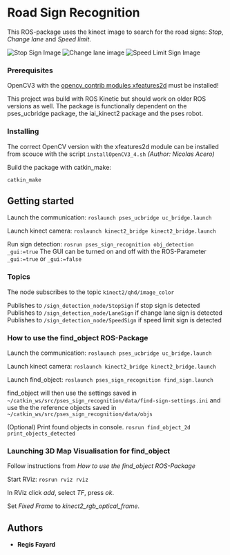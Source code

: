 # Road Sign Recognition

This ROS-package uses the kinect image to search for the road signs: *Stop*, *Change lane* and *Speed limit*.  

![Stop Sign Image](https://github.com/davidgith/Crash-Test-Dummies/raw/master/pses_sign_recognition/data/objs/stop.png) ![Change lane image](https://github.com/davidgith/Crash-Test-Dummies/raw/master/pses_sign_recognition/data/objs/change_lane.png) ![Speed Limit Sign Image](https://github.com/davidgith/Crash-Test-Dummies/raw/master/pses_sign_recognition/data/objs/50.png)

### Prerequisites

OpenCV3 with the [opencv_contrib modules xfeatures2d](https://github.com/Itseez/opencv_contrib/tree/master/modules/xfeatures2d) must be installed!

This project was build with ROS Kinetic but should work on older ROS versions as well.
The package is functionally dependent on the pses_ucbridge package, the iai_kinect2 package and the pses robot.

### Installing

The correct OpenCV version with the xfeatures2d module can be installed from scouce with the script `installOpenCV3_4.sh` *(Author: Nicolas Acero)*

Build the package with catkin_make:

`catkin_make`

## Getting started
Launch the communication:
`roslaunch pses_ucbridge uc_bridge.launch`

Launch kinect camera:
`roslaunch kinect2_bridge kinect2_bridge.launch`

Run sign detection:
`rosrun pses_sign_recognition obj_detection _gui:=true`
The GUI can be turned on and off with the ROS-Parameter `_gui:=true` or `_gui:=false`

### Topics

The node subscribes to the topic `kinect2/qhd/image_color`

Publishes to `/sign_detection_node/StopSign` if stop sign is detected
Publishes to `/sign_detection_node/LaneSign` if change lane sign is detected
Publishes to `/sign_detection_node/SpeedSign` if speed limit sign is detected

### How to use the find_object ROS-Package

Launch the communication:
`roslaunch pses_ucbridge uc_bridge.launch`

Launch kinect camera:
`roslaunch kinect2_bridge kinect2_bridge.launch`

Launch find_object:
`roslaunch pses_sign_recognition find_sign.launch`

find_object will then use the settings saved in `~/catkin_ws/src/pses_sign_recognition/data/find-sign-settings.ini`
and use the the reference objects saved in 
`~/catkin_ws/src/pses_sign_recognition/data/objs`

(Optional) Print found objects in console.
`rosrun find_object_2d print_objects_detected`

### Launching 3D Map Visualisation for find_object

Follow instructions from *How to use the find_object ROS-Package*

Start RViz:
`rosrun rviz rviz`

In RViz click *add*, select *TF*, press *ok*.

Set *Fixed Frame* to *kinect2_rgb_optical_frame*.

## Authors

* **Regis Fayard**

